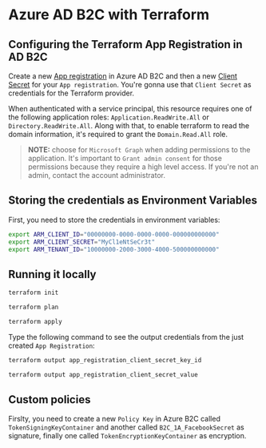 # Azure AD B2C with Terraform

## Configuring the Terraform App Registration in AD B2C

Create a new [App registration](https://docs.microsoft.com/en-us/azure/active-directory-b2c/tutorial-register-applications?tabs=app-reg-ga#register-a-web-application) in Azure AD B2C and then a new [Client Secret](https://docs.microsoft.com/en-us/azure/active-directory-b2c/tutorial-register-applications?tabs=app-reg-ga#create-a-client-secret) for your `App registration`. You're gonna use that `Client Secret` as credentials for the Terraform provider.

When authenticated with a service principal, this resource requires one of the following application roles: `Application.ReadWrite.All` or `Directory.ReadWrite.All`. Along with that, to enable terraform to read the domain information, it's required to grant the `Domain.Read.All` role.

> **NOTE:** choose for `Microsoft Graph` when adding permissions to the application. It's important to `Grant admin consent` for those permissions because they require a high level access. If you're not an admin, contact the account administrator.

## Storing the credentials as Environment Variables

First, you need to store the credentials in environment variables:

```bash
export ARM_CLIENT_ID="00000000-0000-0000-0000-000000000000"
export ARM_CLIENT_SECRET="MyCl1eNtSeCr3t"
export ARM_TENANT_ID="10000000-2000-3000-4000-500000000000"
```

## Running it locally

```bash
terraform init
````

```bash
terraform plan
```

```bash
terraform apply
```

Type the following command to see the output credentials from the just created `App Registration`:

```bash
terraform output app_registration_client_secret_key_id
```

```bash
terraform output app_registration_client_secret_value
```

## Custom policies

Firslty, you need to create a new `Policy Key` in Azure B2C called `TokenSigningKeyContainer` and another called `B2C_1A_FacebookSecret` as signature, finally one called `TokenEncryptionKeyContainer` as encryption.
